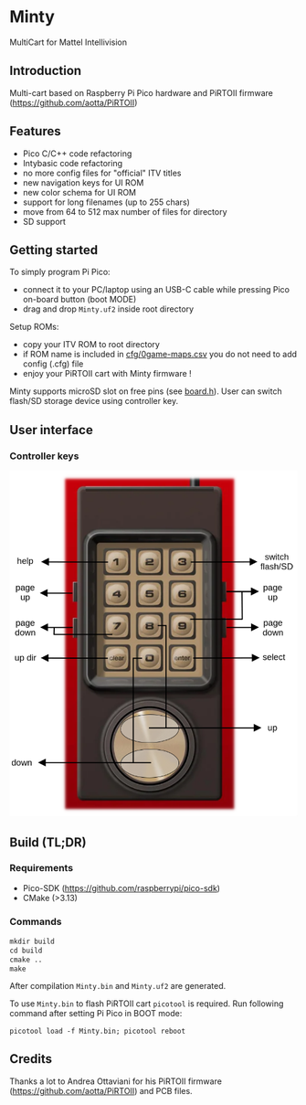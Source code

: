 # Minty
MultiCart for Mattel Intellivision

## Introduction

Multi-cart based on Raspberry Pi Pico hardware and PiRTOII firmware (https://github.com/aotta/PiRTOII)

## Features

- Pico C/C++ code refactoring
- Intybasic code refactoring
- no more config files for "official" ITV titles
- new navigation keys for UI ROM
- new color schema for UI ROM
- support for long filenames (up to 255 chars)
- move from 64 to 512 max number of files for directory
- SD support

## Getting started

To simply program Pi Pico:
- connect it to your PC/laptop using an USB-C cable while pressing Pico on-board button (boot MODE)
- drag and drop `Minty.uf2` inside root directory

Setup ROMs:
- copy your ITV ROM to root directory
- if ROM name is included in [cfg/0game-maps.csv](cfg/0game-maps.csv) you do not need to add config (.cfg) file
- enjoy your PiRTOII cart with Minty firmware !

Minty supports microSD slot on free pins (see [board.h](include/board.h)). User can switch flash/SD storage device
using controller key.

## User interface

### Controller keys

<div align="center">
   <img src="images/controller.png"/>
</div>

## Build (TL;DR)

### Requirements

- Pico-SDK (https://github.com/raspberrypi/pico-sdk)
- CMake (>3.13)

### Commands

```
mkdir build
cd build
cmake ..
make
```

After compilation `Minty.bin` and `Minty.uf2` are generated.

To use `Minty.bin` to flash PiRTOII cart `picotool` is required. Run following
command after setting Pi Pico in BOOT mode:

```
picotool load -f Minty.bin; picotool reboot
```

## Credits

Thanks a lot to Andrea Ottaviani for his PiRTOII firmware (https://github.com/aotta/PiRTOII)
and PCB files.










